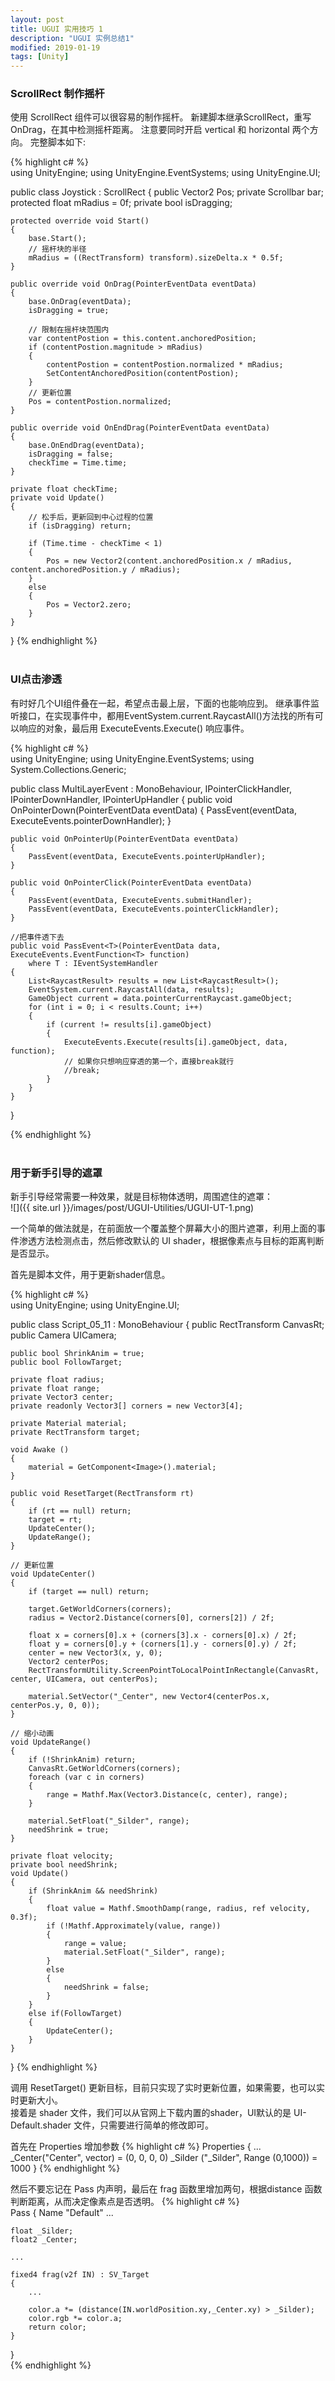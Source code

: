 ```yaml
---
layout: post
title: UGUI 实用技巧 1
description: "UGUI 实例总结1"
modified: 2019-01-19
tags: [Unity]
---
```


### ScrollRect 制作摇杆
使用 ScrollRect 组件可以很容易的制作摇杆。
新建脚本继承ScrollRect，重写OnDrag，在其中检测摇杆距离。
注意要同时开启 vertical 和 horizontal 两个方向。
完整脚本如下:  

{% highlight c# %}  
using UnityEngine;
using UnityEngine.EventSystems;
using UnityEngine.UI;

public class Joystick : ScrollRect
{
    public Vector2 Pos;
    private Scrollbar bar;
    protected float mRadius = 0f;
    private bool isDragging;    
    
    protected override void Start()
    {
        base.Start();
        // 摇杆块的半径 
        mRadius = ((RectTransform) transform).sizeDelta.x * 0.5f;
    }

    public override void OnDrag(PointerEventData eventData)
    {
        base.OnDrag(eventData);
        isDragging = true;

        // 限制在摇杆块范围内
        var contentPostion = this.content.anchoredPosition;
        if (contentPostion.magnitude > mRadius)
        {
            contentPostion = contentPostion.normalized * mRadius;
            SetContentAnchoredPosition(contentPostion);
        }
        // 更新位置
        Pos = contentPostion.normalized;
    }

    public override void OnEndDrag(PointerEventData eventData) 
    { 
        base.OnEndDrag(eventData);
        isDragging = false;
        checkTime = Time.time;
    }

    private float checkTime;
    private void Update()
    {
        // 松手后，更新回到中心过程的位置
        if (isDragging) return;
        
        if (Time.time - checkTime < 1)
        {
            Pos = new Vector2(content.anchoredPosition.x / mRadius, content.anchoredPosition.y / mRadius);
        }
        else
        {
            Pos = Vector2.zero;
        }
    }
}
{% endhighlight %}  
<br/>  


### UI点击渗透
有时好几个UI组件叠在一起，希望点击最上层，下面的也能响应到。
继承事件监听接口，在实现事件中，都用EventSystem.current.RaycastAll()方法找的所有可以响应的对象，最后用 ExecuteEvents.Execute() 响应事件。

{% highlight c# %}  
using UnityEngine;
using UnityEngine.EventSystems;
using System.Collections.Generic;

public class MultiLayerEvent : MonoBehaviour, IPointerClickHandler, IPointerDownHandler, IPointerUpHandler
{
    public void OnPointerDown(PointerEventData eventData)
    {
        PassEvent(eventData, ExecuteEvents.pointerDownHandler);
    }

    public void OnPointerUp(PointerEventData eventData)
    {
        PassEvent(eventData, ExecuteEvents.pointerUpHandler);
    }
    
    public void OnPointerClick(PointerEventData eventData)
    {
        PassEvent(eventData, ExecuteEvents.submitHandler);
        PassEvent(eventData, ExecuteEvents.pointerClickHandler);
    }

    //把事件透下去
    public void PassEvent<T>(PointerEventData data, ExecuteEvents.EventFunction<T> function)
        where T : IEventSystemHandler
    {
        List<RaycastResult> results = new List<RaycastResult>();
        EventSystem.current.RaycastAll(data, results);
        GameObject current = data.pointerCurrentRaycast.gameObject;
        for (int i = 0; i < results.Count; i++)
        {
            if (current != results[i].gameObject)
            {
                ExecuteEvents.Execute(results[i].gameObject, data, function);
                // 如果你只想响应穿透的第一个，直接break就行
                //break;
            }
        }
    }
}

{% endhighlight %}  
<br/>  


### 用于新手引导的遮罩
新手引导经常需要一种效果，就是目标物体透明，周围遮住的遮罩：  
![]({{ site.url }}/images/post/UGUI-Utilities/UGUI-UT-1.png)  

一个简单的做法就是，在前面放一个覆盖整个屏幕大小的图片遮罩，利用上面的事件渗透方法检测点击，然后修改默认的 UI shader，根据像素点与目标的距离判断是否显示。

首先是脚本文件，用于更新shader信息。

{% highlight c# %}  
using UnityEngine;
using UnityEngine.UI;

public class Script_05_11 : MonoBehaviour
{
	public RectTransform CanvasRt;
	public Camera UICamera;

	public bool ShrinkAnim = true;
	public bool FollowTarget;
	
	private float radius;
	private float range;
	private Vector3 center;
	private readonly Vector3[] corners = new Vector3[4]; 

	private Material material;
	private RectTransform target;
	
	void Awake ()
	{
		material = GetComponent<Image>().material;
	}

	public void ResetTarget(RectTransform rt)
	{
		if (rt == null) return;
		target = rt;		
		UpdateCenter();
		UpdateRange();
	}

	// 更新位置
	void UpdateCenter()
	{
		if (target == null) return;
		
		target.GetWorldCorners(corners);
		radius = Vector2.Distance(corners[0], corners[2]) / 2f;

		float x = corners[0].x + (corners[3].x - corners[0].x) / 2f;
		float y = corners[0].y + (corners[1].y - corners[0].y) / 2f;
		center = new Vector3(x, y, 0);
		Vector2 centerPos;
		RectTransformUtility.ScreenPointToLocalPointInRectangle(CanvasRt, center, UICamera, out centerPos);

		material.SetVector("_Center", new Vector4(centerPos.x, centerPos.y, 0, 0));
	}

	// 缩小动画
	void UpdateRange()
	{
		if (!ShrinkAnim) return;
		CanvasRt.GetWorldCorners(corners);
		foreach (var c in corners)
		{
			range = Mathf.Max(Vector3.Distance(c, center), range);
		}

		material.SetFloat("_Silder", range);
		needShrink = true;
	}

	private float velocity;
	private bool needShrink;
	void Update()
	{
		if (ShrinkAnim && needShrink)
		{
			float value = Mathf.SmoothDamp(range, radius, ref velocity, 0.3f);
			if (!Mathf.Approximately(value, range))
			{
				range = value;
				material.SetFloat("_Silder", range);
			}
			else
			{
				needShrink = false;
			}
		}
		else if(FollowTarget)
		{
			UpdateCenter();
		}
	}
}
{% endhighlight %}  

调用 ResetTarget() 更新目标，目前只实现了实时更新位置，如果需要，也可以实时更新大小。  
接着是 shader 文件，我们可以从官网上下载内置的shader，UI默认的是 UI-Default.shader 文件，只需要进行简单的修改即可。

首先在 Properties 增加参数
{% highlight c# %} 
Properties
{
    ...
    _Center("Center", vector) = (0, 0, 0, 0)
    _Silder ("_Silder", Range (0,1000)) = 1000
}
{% endhighlight %} 

然后不要忘记在 Pass 内声明，最后在 frag 函数里增加两句，根据distance 函数判断距离，从而决定像素点是否透明。 
{% highlight c# %}  
Pass
{
    Name "Default"
    ...

    float _Silder;
    float2 _Center;

    ...

    fixed4 frag(v2f IN) : SV_Target
    {
        ... 
        
        color.a *= (distance(IN.worldPosition.xy,_Center.xy) > _Silder);
        color.rgb *= color.a;            
        return color;        
    }
}  
{% endhighlight %} 

<br/>  